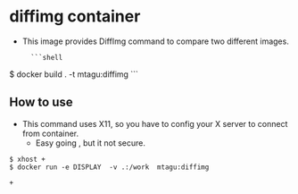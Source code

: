 # diffimg container
* This image provides DiffImg command to compare two different images.

	    ```shell
$ docker build . -t mtagu:diffimg
		```

## How to use
* This command uses X11, so you have to config your X server to connect from container.
    + Easy going , but it not secure.
	
```shell
$ xhost +
$ docker run -e DISPLAY  -v .:/work  mtagu:diffimg 
```
    + 
